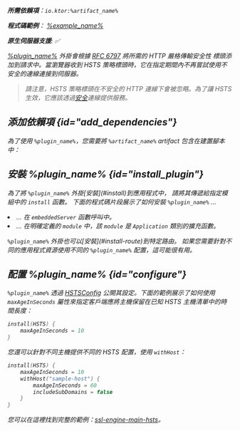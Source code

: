 [//]: # (title: HSTS)

<primary-label ref="server-plugin"/>

<var name="plugin_name" value="HSTS"/>
<var name="package_name" value="io.ktor.server.plugins.hsts"/>
<var name="artifact_name" value="ktor-server-hsts"/>

<tldr>
<p>
<b>所需依賴項</b>：<code>io.ktor:%artifact_name%</code>
</p>
<var name="example_name" value="ssl-engine-main-hsts"/>
<p>
    <b>程式碼範例</b>：
    <a href="https://github.com/ktorio/ktor-documentation/tree/%ktor_version%/codeSnippets/snippets/%example_name%">
        %example_name%
    </a>
</p>
<p>
    <b><Links href="/ktor/server-native" summary="Ktor 支援 Kotlin/Native，可讓您在沒有額外運行時或虛擬機器的情況下運行伺服器。">原生伺服器</Links>支援</b>: ✅
</p>
</tldr>

[%plugin_name%](https://api.ktor.io/ktor-server-hsts/io.ktor.server.plugins.hsts/-h-s-t-s.html) 外掛會根據 [RFC 6797](https://tools.ietf.org/html/rfc6797) 將所需的 *HTTP 嚴格傳輸安全性* 標頭添加到請求中。當瀏覽器收到 HSTS 策略標頭時，它在指定期間內不再嘗試使用不安全的連線連接到伺服器。

> 請注意，HSTS 策略標頭在不安全的 HTTP 連線下會被忽略。為了讓 HSTS 生效，它應該透過[安全](server-ssl.md)連線提供服務。

## 添加依賴項 {id="add_dependencies"}

<p>
    為了使用 <code>%plugin_name%</code>，您需要將 <code>%artifact_name%</code> artifact 包含在建置腳本中：
</p>
<Tabs group="languages">
    <TabItem title="Gradle (Kotlin)" group-key="kotlin">
        <code-block lang="Kotlin" code="            implementation(&quot;io.ktor:%artifact_name%:$ktor_version&quot;)"/>
    </TabItem>
    <TabItem title="Gradle (Groovy)" group-key="groovy">
        <code-block lang="Groovy" code="            implementation &quot;io.ktor:%artifact_name%:$ktor_version&quot;"/>
    </TabItem>
    <TabItem title="Maven" group-key="maven">
        <code-block lang="XML" code="            &lt;dependency&gt;&#10;                &lt;groupId&gt;io.ktor&lt;/groupId&gt;&#10;                &lt;artifactId&gt;%artifact_name%-jvm&lt;/artifactId&gt;&#10;                &lt;version&gt;${ktor_version}&lt;/version&gt;&#10;            &lt;/dependency&gt;"/>
    </TabItem>
</Tabs>

## 安裝 %plugin_name% {id="install_plugin"}

<p>
    為了將 <code>%plugin_name%</code> 外掛[安裝](#install)到應用程式中，
    請將其傳遞給指定<Links href="/ktor/server-modules" summary="模組允許您透過分組路由來組織應用程式。">模組</Links>中的 <code>install</code> 函數。
    下面的程式碼片段展示了如何安裝 <code>%plugin_name%</code> ...
</p>
<list>
    <li>
        ... 在 <code>embeddedServer</code> 函數呼叫中。
    </li>
    <li>
        ... 在明確定義的 <code>module</code> 中，該 <code>module</code> 是 <code>Application</code> 類別的擴充函數。
    </li>
</list>
<Tabs>
    <TabItem title="embeddedServer">
        <code-block lang="kotlin" code="            import io.ktor.server.engine.*&#10;            import io.ktor.server.netty.*&#10;            import io.ktor.server.application.*&#10;            import %package_name%.*&#10;&#10;            fun main() {&#10;                embeddedServer(Netty, port = 8080) {&#10;                    install(%plugin_name%)&#10;                    // ...&#10;                }.start(wait = true)&#10;            }"/>
    </TabItem>
    <TabItem title="module">
        <code-block lang="kotlin" code="            import io.ktor.server.application.*&#10;            import %package_name%.*&#10;            // ...&#10;            fun Application.module() {&#10;                install(%plugin_name%)&#10;                // ...&#10;            }"/>
    </TabItem>
</Tabs>
<p>
    <code>%plugin_name%</code> 外掛也可以[安裝](#install-route)到特定路由。
    如果您需要針對不同的應用程式資源使用不同的 <code>%plugin_name%</code> 配置，這可能很有用。
</p>

## 配置 %plugin_name% {id="configure"}

`%plugin_name%` 透過 [HSTSConfig](https://api.ktor.io/ktor-server-hsts/io.ktor.server.plugins.hsts/-h-s-t-s-config/index.html) 公開其設定。下面的範例展示了如何使用 `maxAgeInSeconds` 屬性來指定客戶端應將主機保留在已知 HSTS 主機清單中的時間長度：

```kotlin
install(HSTS) {
    maxAgeInSeconds = 10
}
```

您還可以針對不同主機提供不同的 HSTS 配置，使用 `withHost`：

```kotlin
install(HSTS) {
    maxAgeInSeconds = 10
    withHost("sample-host") {
        maxAgeInSeconds = 60
        includeSubDomains = false
    }
}
```

您可以在這裡找到完整的範例：[ssl-engine-main-hsts](https://github.com/ktorio/ktor-documentation/tree/%ktor_version%/codeSnippets/snippets/ssl-engine-main-hsts)。